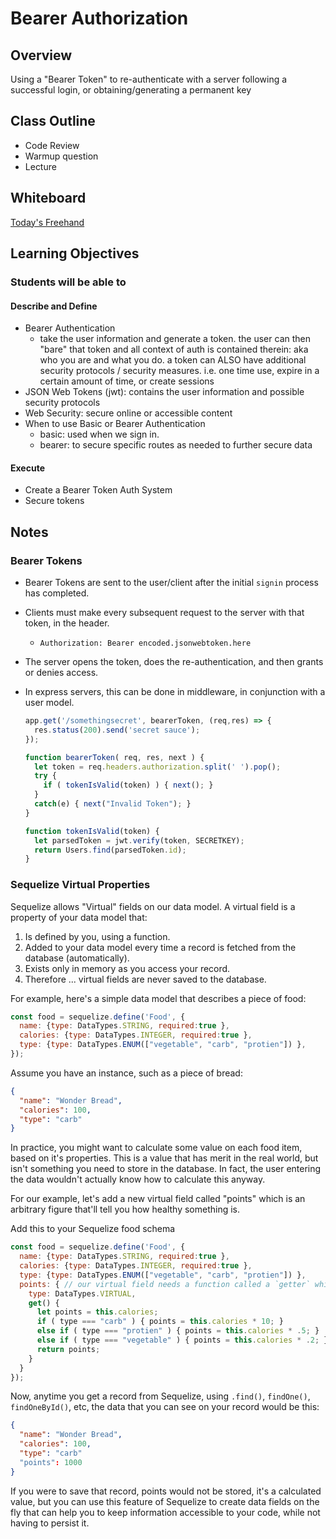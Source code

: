 # Bearer Authorization

## Overview

Using a "Bearer Token" to re-authenticate with a server following a successful login, or obtaining/generating a permanent key



## Class Outline

<!-- To Be Completed By Instructor -->
- Code Review
- Warmup question
- Lecture

## Whiteboard

[Today's Freehand](https://projects.invisionapp.com/freehand/document/DkHU4YFRY)

## Learning Objectives

### Students will be able to

#### Describe and Define

- Bearer Authentication
  - take the user information and generate a token.  the user can then "bare" that token and all context of auth is contained therein:  aka who you are and what you do.  a token can ALSO have additional security protocols / security measures.  i.e. one time use, expire in a certain amount of time, or create sessions
- JSON Web Tokens (jwt):  contains the user information and possible security protocols
- Web Security: secure online or accessible content
- When to use Basic or Bearer Authentication
  - basic:  used when we sign in.
  - bearer: to secure specific routes as needed to further secure data

#### Execute

- Create a Bearer Token Auth System
- Secure tokens

## Notes

### Bearer Tokens

- Bearer Tokens are sent to the user/client after the initial `signin` process has completed.
- Clients must make every subsequent request to the server with that token, in the header.
  - `Authorization: Bearer encoded.jsonwebtoken.here`
- The server opens the token, does the re-authentication, and then grants or denies access.
- In express servers, this can be done in middleware, in conjunction with a user model.

  ```javascript
  app.get('/somethingsecret', bearerToken, (req,res) => {
    res.status(200).send('secret sauce');
  });

  function bearerToken( req, res, next ) {
    let token = req.headers.authorization.split(' ').pop();
    try {
      if ( tokenIsValid(token) ) { next(); }
    }
    catch(e) { next("Invalid Token"); }
  }

  function tokenIsValid(token) {
    let parsedToken = jwt.verify(token, SECRETKEY);
    return Users.find(parsedToken.id);
  }
  ```

### Sequelize Virtual Properties

Sequelize allows "Virtual" fields on our data model. A virtual field is a property of your data model that:

1. Is defined by you, using a function.
2. Added to your data model every time a record is fetched from the database (automatically).
3. Exists only in memory as you access your record.
4. Therefore ... virtual fields are never saved to the database.

For example, here's a simple data model that describes a piece of food:

```javascript
const food = sequelize.define('Food', {
  name: {type: DataTypes.STRING, required:true },
  calories: {type: DataTypes.INTEGER, required:true },
  type: {type: DataTypes.ENUM(["vegetable", "carb", "protien"]) },
});
```

Assume you have an instance, such as a piece of bread:

```json
{
  "name": "Wonder Bread",
  "calories": 100,
  "type": "carb"
}
```

In practice, you might want to calculate some value on each food item, based on it's properties. This is a value that has merit in the real world, but isn't something you need to store in the database. In fact, the user entering the data wouldn't actually know how to calculate this anyway.

For our example, let's add a new virtual field called "points" which is an arbitrary figure that'll tell you how healthy something is.

Add this to your Sequelize food schema

```javascript
const food = sequelize.define('Food', {
  name: {type: DataTypes.STRING, required:true },
  calories: {type: DataTypes.INTEGER, required:true },
  type: {type: DataTypes.ENUM(["vegetable", "carb", "protien"]) },
  points: { // our virtual field needs a function called a `getter` which runs and uses it's return value.
    type: DataTypes.VIRTUAL,
    get() {
      let points = this.calories;
      if ( type === "carb" ) { points = this.calories * 10; }
      else if ( type === "protien" ) { points = this.calories * .5; }
      else if ( type === "vegetable" ) { points = this.calories * .2; }
      return points;
    }
  }
});
```

Now, anytime you get a record from Sequelize, using `.find()`, `findOne()`, `findOneById()`, etc, the data that you can see on your record would be this:

```json
{
  "name": "Wonder Bread",
  "calories": 100,
  "type": "carb"
  "points": 1000
}
```

If you were to save that record, points would not be stored, it's a calculated value, but you can use this feature of Sequelize to create data fields on the fly that can help you to keep information accessible to your code, while not having to persist it.
